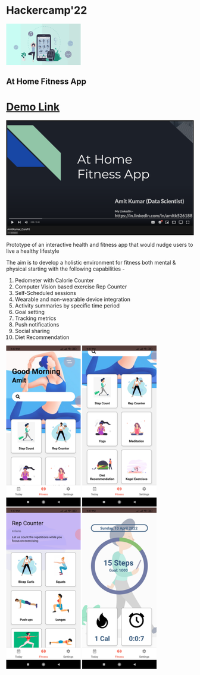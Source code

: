 # Hackercamp'22

<img src="app/assets/images/app.png" width="200" />

## At Home Fitness App

# [Demo Link](https://youtu.be/bqc66M7sx5Y)
[![Watch the video](app/assets/images/demo.png)](https://youtu.be/bqc66M7sx5Y)


Prototype of an interactive health and fitness app that would nudge users to live a healthy lifestyle

The aim is to develop a holistic environment for fitness both mental & physical starting with the following capabilities -  
1. Pedometer with Calorie Counter
2. Computer Vision based exercise Rep Counter
3. Self-Scheduled sessions
4. Wearable and non-wearable device integration
5. Activity summaries by specific time period
6. Goal setting
7. Tracking metrics
8. Push notifications
9. Social sharing
10. Diet Recommendation

<p float="left">
  <img src="app/assets/images/ss1.jpg" width="200" />
  <img src="app/assets/images/ss2.jpg" width="200" /> 
  <img src="app/assets/images/ss3.jpg" width="200" />
  <img src="app/assets/images/ss4.jpg" width="200" /> 
</p>
